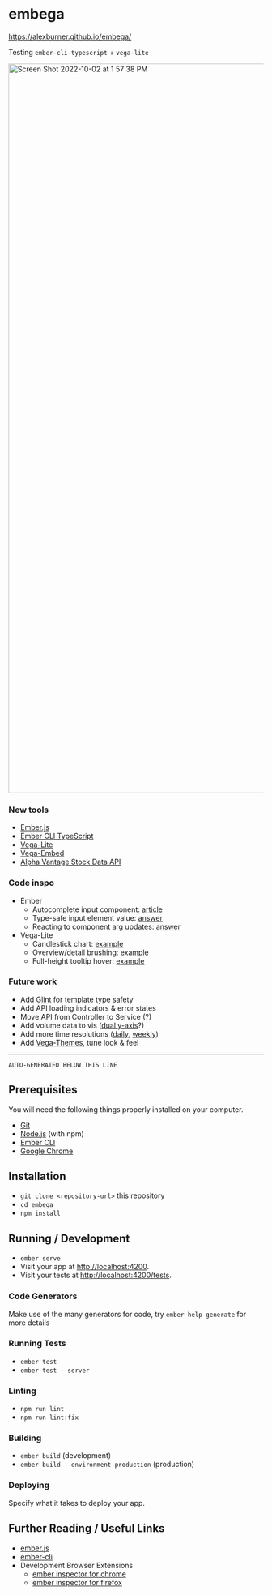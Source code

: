 # embega

https://alexburner.github.io/embega/

Testing `ember-cli-typescript` + `vega-lite`

<img width="1440" alt="Screen Shot 2022-10-02 at 1 57 38 PM" src="https://user-images.githubusercontent.com/409114/193476277-e9cbbb9e-2ff8-4cde-a51f-cb1d22f5dd7e.png">

### New tools

- [Ember.js](https://guides.emberjs.com/release/)
- [Ember CLI TypeScript](https://docs.ember-cli-typescript.com/)
- [Vega-Lite](https://vega.github.io/vega-lite/docs/)
- [Vega-Embed](https://github.com/vega/vega-embed)
- [Alpha Vantage Stock Data API](https://www.alphavantage.co/documentation/)

### Code inspo

- Ember
  - Autocomplete input component: [article](https://dtang.dev/building-an-autocomplete-input-in-ember/)
  - Type-safe input element value: [answer](https://discuss.emberjs.com/t/how-to-get-input-value-in-typescript/19533/2)
  - Reacting to component arg updates: [answer](https://stackoverflow.com/a/64954860)
- Vega-Lite
  - Candlestick chart: [example](https://vega.github.io/vega-lite/examples/layer_candlestick.html)
  - Overview/detail brushing: [example](https://vega.github.io/vega-lite/examples/interactive_overview_detail.html)
  - Full-height tooltip hover: [example](https://vega.github.io/vega-lite/examples/interactive_histogram_full_height_hover.html)

### Future work

- Add [Glint](https://typed-ember.gitbook.io/glint) for template type safety
- Add API loading indicators & error states
- Move API from Controller to Service (?)
- Add volume data to vis ([dual y-axis](https://vega.github.io/vega-lite/examples/layer_dual_axis.html)?)
- Add more time resolutions ([daily](https://www.alphavantage.co/documentation/#daily), [weekly](https://www.alphavantage.co/documentation/#weekly))
- Add [Vega-Themes](https://github.com/vega/vega-themes), tune look & feel

<hr />

```
AUTO-GENERATED BELOW THIS LINE
```

## Prerequisites

You will need the following things properly installed on your computer.

- [Git](https://git-scm.com/)
- [Node.js](https://nodejs.org/) (with npm)
- [Ember CLI](https://cli.emberjs.com/release/)
- [Google Chrome](https://google.com/chrome/)

## Installation

- `git clone <repository-url>` this repository
- `cd embega`
- `npm install`

## Running / Development

- `ember serve`
- Visit your app at [http://localhost:4200](http://localhost:4200).
- Visit your tests at [http://localhost:4200/tests](http://localhost:4200/tests).

### Code Generators

Make use of the many generators for code, try `ember help generate` for more details

### Running Tests

- `ember test`
- `ember test --server`

### Linting

- `npm run lint`
- `npm run lint:fix`

### Building

- `ember build` (development)
- `ember build --environment production` (production)

### Deploying

Specify what it takes to deploy your app.

## Further Reading / Useful Links

- [ember.js](https://emberjs.com/)
- [ember-cli](https://cli.emberjs.com/release/)
- Development Browser Extensions
  - [ember inspector for chrome](https://chrome.google.com/webstore/detail/ember-inspector/bmdblncegkenkacieihfhpjfppoconhi)
  - [ember inspector for firefox](https://addons.mozilla.org/en-US/firefox/addon/ember-inspector/)
